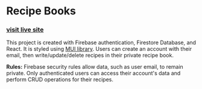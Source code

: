 # Recipe Books 

### [visit live site](https://recipesbooks.net/)


This project is created with Firebase authentication, Firestore Database, and React. It is styled using [MUI library](https://mui.com/).
Users can create an account with their email, then write/update/delete recipes in their private recipe book. 

**Rules:**
Firebase security rules allow data, such as user email, to remain private. 
Only authenticated users can access their account's data and perform CRUD operations for their recipes.
